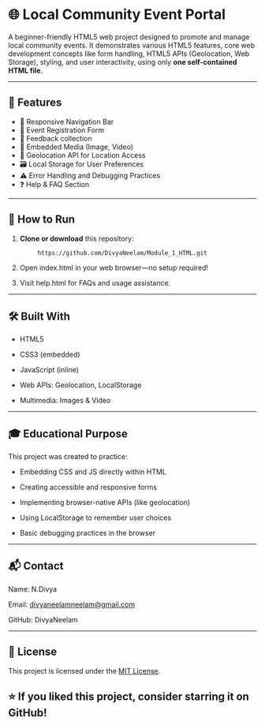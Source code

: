 # 🌐 Local Community Event Portal

A beginner-friendly HTML5 web project designed to promote and manage local community events. It demonstrates various HTML5 features, core web development concepts like form handling, HTML5 APIs (Geolocation, Web Storage), styling, and user interactivity, using only **one self-contained HTML file**.


---

## 📌 Features

- 🧭 Responsive Navigation Bar
- 📝 Event Registration Form
- 💬 Feedback collection
- 🎦 Embedded Media (Image, Video)
- 📍 Geolocation API for Location Access
- 🗃️ Local Storage for User Preferences
- ⚠️ Error Handling and Debugging Practices
- ❓ Help & FAQ Section
  
---

## 🚀 How to Run

1. **Clone or download** this repository:
   ```bash
        https://github.com/DivyaNeelam/Module_1_HTML.git
   
2. Open index.html in your web browser—no setup required!

3. Visit help.html for FAQs and usage assistance.

---

## 🛠️ Built With

- HTML5

- CSS3 (embedded)

- JavaScript (inline)

- Web APIs: Geolocation, LocalStorage

- Multimedia: Images & Video

---

## 🎓 Educational Purpose
This project was created to practice:

  - Embedding CSS and JS directly within HTML
  
  - Creating accessible and responsive forms
  
  - Implementing browser-native APIs (like geolocation)
  
  - Using LocalStorage to remember user choices
  
  - Basic debugging practices in the browser
    
---
## 📬 Contact
Name: N.Divya

Email: divyaneelamneelam@gmail.com

GitHub: DivyaNeelam

--- 
## 📄 License

This project is licensed under the [MIT License](LICENSE).


## ⭐ If you liked this project, consider starring it on GitHub!
